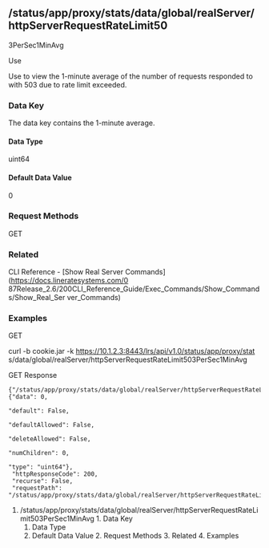 ## /status/app/proxy/stats/data/global/realServer/httpServerRequestRateLimit50
3PerSec1MinAvg

Use

Use to view the 1-minute average of the number of requests responded to with
503 due to rate limit exceeded.

### Data Key

The data key contains the 1-minute average.

#### Data Type

uint64

#### Default Data Value

0

### Request Methods

GET

### Related

CLI Reference - [Show Real Server Commands](https://docs.lineratesystems.com/0
87Release_2.6/200CLI_Reference_Guide/Exec_Commands/Show_Commands/Show_Real_Ser
ver_Commands)

### Examples

GET

curl -b cookie.jar -k https://10.1.2.3:8443/lrs/api/v1.0/status/app/proxy/stat
s/data/global/realServer/httpServerRequestRateLimit503PerSec1MinAvg

GET Response

    
    
    {"/status/app/proxy/stats/data/global/realServer/httpServerRequestRateLimit503PerSec1MinAvg": {"data": 0,
                                                                                                    "default": False,
                                                                                                    "defaultAllowed": False,
                                                                                                    "deleteAllowed": False,
                                                                                                    "numChildren": 0,
                                                                                                    "type": "uint64"},
     "httpResponseCode": 200,
     "recurse": False,
     "requestPath": "/status/app/proxy/stats/data/global/realServer/httpServerRequestRateLimit503PerSec1MinAvg"}
    

  1. /status/app/proxy/stats/data/global/realServer/httpServerRequestRateLimit503PerSec1MinAvg
    1. Data Key
      1. Data Type
      2. Default Data Value
    2. Request Methods
    3. Related
    4. Examples


